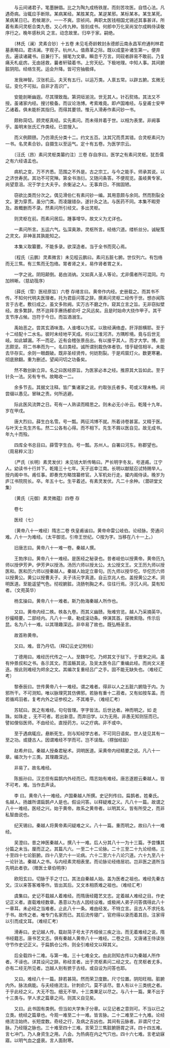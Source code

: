 <!-- { "loadSidebar": true } -->
　　与云间诸君子。笔墨酬倡。比之为陶九成杨铁崖。而刻苦攻医。自悟心法。凡遇奇病。治辄应手断除。某病某经。某胜某克。某逆某邪。某标某本。某生某死。某病某日已。若候潮汐。一一不爽。崇祯间。典职太医钱相国尤锡述其事甚详。所着有素问灵枢合类九卷。又心传九种。皆刻成书。何郎中万化吴尚宝尔成韩侍读敬序行之。晚年感秋风 之言。动念故里。归卒于家。嗣绝。

　　〔林氏（澜）灵素合钞〕十五卷 未见毛奇龄敕封永德郎云南永昌军府通判林君墓表略曰。君讳澜。字观子。杭州人。值鼎革之际。既以成童补诸生第一。便弃去。遍读诸藏书。目兼行下。搦笔为文章。瞬息千万言。同砚者辟易不敢前。乃复痛夭札疵疠。无由拯救，曩者轩辕着书。上穷天纪。下极地理。中知人事。其间腑脏阴阳。经络生死。运会升降。皆可穷抽极绎。

　　发我神智。汉张机云。夫天有五行。以运万类。人禀五常。以辟五腑。玄微无征。变化不可拟。自非才高识广。

　　安能剖晰幽遐。尽其理致哉。第洞垣湔浣。世无其人。针石熨烙。其法又不授。虽诸家内经。搜讨极备。而议论浩博。考索难竟。即卢国难经。与皇甫士安甲乙诸着。俱未能析其指归。而得其要领。惟元人滑寿作素问钞一书。

　　颇称简切。顾灵枢真经。实先素问。而未得并着于世。以相为表里。非阙事乎。虽明末张氏汇作类经。已尝搜入。

　　而义例颇赜。乃仿滑氏分类十二。约文五百。汰其冗而贯其错。合灵枢素问为一书。名灵素合钞。自摄生以至运气。定十有五卷。为医学宗云。

　　〔汪氏（昂）素问灵枢类纂约注〕三卷 存自序曰。医学之有素问灵枢。犹吾儒之有六经语孟也。

　　病机之变。万不齐悉。范围之不外是。古之宗工。与今之能手。师承其说。以之济世寿民。其功不可究殚。第全书浩衍。又随问条答。不便观览。虽岐黄专家。尚望意沮。况于学士大夫乎。余衡泌之人。无事弃日。不揣固陋。

　　窃欲比类而分次之。偶见滑伯仁有素问钞一编。其用意颇与余同。然而割裂全文。更为穿贯。虽分门类。而凌躐错杂。遂针灸之法。与医药不同。本集不暇旁及。故概删而不录。然素问所引经文。多出灵枢。

　　则灵枢在前。而素问居后。踵事增华。故文义为尤详也。

　　一素问所言。五运六气。弘深奥渺。灵枢所言。经络穴道。缕析丝分。诚秘笈之灵文。非神圣其孰能知之。

　　本集义取纂要。不能多录。欲深造者。当于全书而究心焉。

　　〔程氏（云鹏）灵素微言〕未见程云鹏曰。素问五脏七腑。世仅列六。有包络而无三焦。有三焦而无包络。胃者肾之关。易作肾者胃之关。

　　一字之讹。阴阳颠倒。曷由消纳。又如真人圣人等论。尤非儒者所可混同。均加辨晰。（慈幼筏序）

　　〔薛氏（雪）医经原旨〕六卷 存绪言曰。黄帝作内经。史册载之。而其书不传。不知何代明夫医理者。托为君臣问答之辞。撰素问灵枢二经传于世。想亦闻陈言于古老。敷衍成之。虽文多败阙。实万古不磨之作。窥其立言之旨。无非窃拟壁经。故多繁辞。然不迨拜手赓扬都俞吁 之风远矣。且是时始命大挠作甲子。其干支节序占候。岂符于今日。而旨酒溺生。

　　禹始恶之。尝其玄酒味澹。人谁嗜以为浆。以致经满络虚。肝浮胆横耶。至于十二经配十二水名。彼时未经地平天成。何以江淮河济。方隅畛境。竟与后世无岐。如此罅漏。不一而足。近有会稽张景岳出。有以接乎其人。而才大学。博。胆志颇坚。将二书串而为一。名曰类经。诚所谓别裁伪体者欤。惜乎疑信相半。未能去华存实。余则一眼觑破。既非圣经贤传。何妨割裂。于是鸡窗灯火。数更寒暑。彻底掀翻。重为删述。望闻问切之功备矣。

　　然不敢创新立异。名之曰医经原旨。为医家必本之经。推原其大旨如此。至于针灸一法。另有专书。故略收一二。

　　余多节去。其据文注释。皆广集诸家之说。约取张氏者多。苟或义理未畅。间尝缀以愚见。冒昧之责。何所逃避。

　　际此医风流弊之日。苟有一人熟读而精思之。则未必无小补云。乾隆十九年。岁在甲戌。

　　唐大烈曰。薛生白名雪。号一瓢。两征鸿博不就。所着诗卷甚富。又精于医。与叶天士先生齐名。然二公各有心得。而不相下。先生不屑以医自见。故无成书。年九十而殁。

　　四库全书总目曰。薛雪字生白。号一瓢。苏州人。自署曰河东。称郡望也。（周易粹义注）

　　〔严氏（长明）素灵发伏〕未见钱大昕传略曰。严长明字冬友。号道甫。江宁人。幼读书十行并下。乾隆三十七年。天子巡幸江南。长明以献赋召试特赐举人。授内阁中书。甫任事。即奏充方略馆纂修官。入军机处行走。擢内阁侍读。晚岁为庐江书院院长。卒。年五十七。生平着述。有素灵发伏。凡二十余种。（潜研堂文集）

　　〔黄氏（元御）素灵微蕴〕四卷 存

　　卷七

　　医经（七）

　　〔黄帝八十一难经〕隋志二卷 佚皇甫谧曰。黄帝命雷公岐伯。论经脉。旁通问难。八十一为难经。（太平御览。引帝王世纪。○按为字。当移在八十一上。）

　　旧唐志曰。黄帝八十一难一卷。秦越人撰。

　　王勃序曰。黄帝八十一难经。是医经之秘录也。昔者岐伯以授黄帝。黄帝历九师以授伊芳尹。伊芳尹以授汤。汤历六师以授太公。太公授文王。文王历九师以授医和。医和历六师以授秦越人。秦越人始定立章句。历九师以授华佗。华佗历六师以授黄公。黄公以授曹夫子。夫子讳元字真道。自云京兆人也。盖授黄公之术。洞明医道。至能遥望气色。彻视腑脏。浇肠刳胸之术。往往行焉。浮沉人间。莫有知者。（文苑英华）

　　杨玄操曰。黄帝八十一难者。斯乃勃海秦越人所作也。

　　又曰。黄帝内经二帙。帙各九卷。而其义幽赜。殆难穷览。越人乃采摘英华。抄撮精要。二部经内。凡八十一章。勒成滚动条。伸演其首。探微索隐。传示后昆。名为八十一难。以其理趣深远。非卒易了故也。既弘畅圣言。

　　故首称黄帝。

　　又曰。难。音乃丹切。（释幻云史记附标）

　　丁德用曰。难经历代传之一人。至魏华佗。乃烬其文于狱下。于晋宋之间。虽有仲景叔和之书。各示其文。而滥觞其说。及吴太医令吕广重编此经。而尚文义差迭。按此则难经为烬余之文。其编次复重经吕广之手。固不能无缺失也。（难经汇考）

　　黎泰辰曰。世传黄帝八十一难经。谓之难者。得非以人之五脏六腑隐于内。为邪所干。不可测知。唯以脉理究其仿佛邪。若脉有重十二菽者。又有如按车盖。而若循鸡羽者。复考内外之证参校之。不其难乎。（难经汇考）

　　苏轼曰。医之有难经。句句皆理。字字皆法。后世达者。神而明之。如 走珠。如珠走 。无不可者。若出新意。而弃旧学。以为无用。非愚无知则狂而已。譬如俚俗医师。不由经论。直授药方。以之疗病。非不或中。

　　至于遇病辄应。悬断死生。则与知经学古者。不可同日语矣。世人徒见其有一至之功。或捷古人。因谓难经不学而可。岂不误哉。（楞伽经跋）

　　赵希弁曰。秦越人授桑君秘术。洞明医道。采黄帝内经精要之说。凡八十一章。编次为十三类。其理趣深远。

　　非易了。故名难经。

　　陈振孙曰。汉志但有扁鹊内外经而已。隋志始有难经。唐志遂题云秦越人。皆不可考。难。当作去声读。

　　李 曰。黄帝八十一难经。卢国秦越人所撰。史记列传曰。扁鹊者。姓秦氏。名越人。扬雄所谓扁鹊卢人是也。假设问答。以释疑难之义。凡八十一篇。故谓之八十一难经。医经之兴。始于黄帝。故系之黄帝者。以明其义。皆有所受之，而非私智曲说也。

　　纪天锡曰。秦越人将黄帝素问疑难之义。八十一篇。重而明之。故曰八十一难经。

　　吴澄曰。昔之神医秦越人。撰八十一难。后人分其八十一为十三篇。予尝慊其分篇之未当。厘而正之。其篇凡六。一至二十二论脉。二十三至二十九论经络。三十至四十七论脏腑。四十八至六十一论病。六十二至六十八论穴道。六十九至八十一论针法。秦越人之书。与内经素灵相表里。而论脉论经络居初。岂非医之道所当先明此者欤。（赠医士章伯明序）

　　欧阳玄曰。切脉于手之寸口。其法自秦越人始。盖为医者之祖也。难经先秦古文。汉以来答客难等作。皆出其后。又文本相质难之祖也。（难经汇考）

　　虞集曰。史记不载越人着难经。而隋唐经籍艺文志。定着越人难经之目。作史记正义者。直载难经数章。愚意以为古人因经设难。或极闸人弟子问答偶得此八十一章耳。未必经之当难者。止此八十一条。难由经发。不特立言。且古人不求托名于书。故传之者。唯专门名家而已。其后流传寝广。官府得以录而着其目。注家得以引而成文耳。（难经汇考）

　　滑寿曰。史记越人传。载赵简子号太子齐桓侯三疾之治。而无着难经之说。隋书经籍志。唐书艺文志。俱有秦越人黄帝八十一难经。二卷之目。又唐诸王侍读张守节作史记正义。于扁鹊仓公传。则全引难经文以释其义。

　　后全载四十二难。与第一难。三十七难全文。由此则知古传以为秦越人所作者。不诬也。详其设问之辞。称经言者。出于灵枢素问二经之文。在灵枢者尤多。亦有二经无所见者。岂越人别有摭于古经。或自设为问答也耶。

　　又曰。难经八十一篇。辞若甚简。然而荣卫度数。尺寸位置。阴阳旺相。脏腑内外。脉法病能。与夫经络流注。针刺俞穴。莫不该尽。昔人有以十三类统之者。于乎此经之义。大无不包。细无不举。十三类果足以尽之。与八十一篇。果不出于十三类与。学人求之篇章之间。则其义自见矣。

　　又曰。此书固有类例。但当如大学朱子分章。以见记者之意则可。不当以已之立类。统经之篇章也。今观一难至二十一难。皆言脉。二十二难至二十九难。论经络流注始终。长短度数。奇经之行，及病之吉凶也。其间有云脉者。非谓尺寸之脉。乃经隧之脉也。三十难至四十三难。言荣卫三焦脏腑肠胃之详。四十四五难。言七冲门。乃人身资生之用。八会。为热病在内之气穴也。四十六七难。言老幼寐寤。以明气血之盛衰。言人面耐寒。

